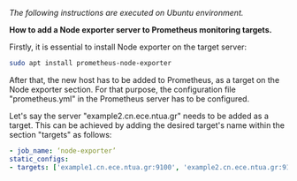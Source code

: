 _The following instructions are executed on Ubuntu environment._

**How to add a Node exporter server to Prometheus monitoring targets.**

Firstly, it is essential to install Node exporter on the target server:

```bash
sudo apt install prometheus-node-exporter
```

After that, the new host has to be added to Prometheus, as a target on the Node exporter section.
For that purpose, the configuration file "prometheus.yml" in the Prometheus server has to be configured.

Let's say the server "example2.cn.ece.ntua.gr" needs to be added as a target. This can be achieved by adding the desired target's name within the section "targets" as follows:

```yaml
- job_name: ‘node-exporter’
static_configs:
- targets: ['example1.cn.ece.ntua.gr:9100', 'example2.cn.ece.ntua.gr:9100']
```
